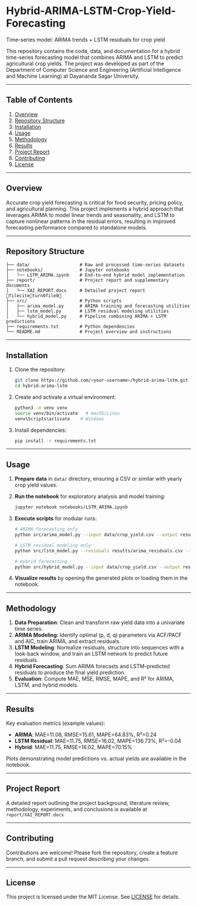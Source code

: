 # Hybrid-ARIMA-LSTM-Crop-Yield-Forecasting
Time-series model: ARIMA trends + LSTM residuals for crop yield

This repository contains the code, data, and documentation for a hybrid time-series forecasting model that combines ARIMA and LSTM to predict agricultural crop yields. The project was developed as part of the Department of Computer Science and Engineering (Artificial Intelligence and Machine Learning) at Dayananda Sagar University. 

---

## Table of Contents

1. [Overview](#overview)
2. [Repository Structure](#repository-structure)
3. [Installation](#installation)
4. [Usage](#usage)
5. [Methodology](#methodology)
6. [Results](#results)
7. [Project Report](#project-report)
8. [Contributing](#contributing)
9. [License](#license)

---

## Overview

Accurate crop yield forecasting is critical for food security, pricing policy, and agricultural planning. This project implements a hybrid approach that leverages ARIMA to model linear trends and seasonality, and LSTM to capture nonlinear patterns in the residual errors, resulting in improved forecasting performance compared to standalone models.

---

## Repository Structure

```
├── data/                   # Raw and processed time-series datasets
├── notebooks/              # Jupyter notebooks
│   └── LSTM_ARIMA.ipynb    # End-to-end hybrid model implementation
├── report/                 # Project report and supplementary documents
│   └── XAI_REPORT.docx     # Detailed project report fileciteturn0file0
├── src/                    # Python scripts
│   ├── arima_model.py      # ARIMA training and forecasting utilities
│   ├── lstm_model.py       # LSTM residual modeling utilities
│   └── hybrid_model.py     # Pipeline combining ARIMA + LSTM predictions
├── requirements.txt        # Python dependencies
└── README.md               # Project overview and instructions
```

---

## Installation

1. Clone the repository:

   ```bash
   git clone https://github.com/<your-username>/hybrid-arima-lstm.git
   cd hybrid-arima-lstm
   ```
2. Create and activate a virtual environment:

   ```bash
   python3 -m venv venv
   source venv/bin/activate   # macOS/Linux
   venv\Scripts\activate    # Windows
   ```
3. Install dependencies:

   ```bash
   pip install -r requirements.txt
   ```

---

## Usage

1. **Prepare data** in `data/` directory, ensuring a CSV or similar with yearly crop yield values.
2. **Run the notebook** for exploratory analysis and model training:

   ```bash
   jupyter notebook notebooks/LSTM_ARIMA.ipynb
   ```
3. **Execute scripts** for modular runs:

   ```bash
   # ARIMA forecasting only
   python src/arima_model.py --input data/crop_yield.csv --output results/arima_preds.csv

   # LSTM residual modeling only
   python src/lstm_model.py --residuals results/arima_residuals.csv --output results/lstm_residual_preds.csv

   # Hybrid forecasting
   python src/hybrid_model.py --input data/crop_yield.csv --output results/hybrid_forecast.csv
   ```
4. **Visualize results** by opening the generated plots or loading them in the notebook.

---

## Methodology

1. **Data Preparation**: Clean and transform raw yield data into a univariate time series.
2. **ARIMA Modeling**: Identify optimal (p, d, q) parameters via ACF/PACF and AIC, train ARIMA, and extract residuals.
3. **LSTM Modeling**: Normalize residuals, structure into sequences with a look-back window, and train an LSTM network to predict future residuals.
4. **Hybrid Forecasting**: Sum ARIMA forecasts and LSTM-predicted residuals to produce the final yield prediction.
5. **Evaluation**: Compute MAE, MSE, RMSE, MAPE, and R² for ARIMA, LSTM, and hybrid models.

---

## Results

Key evaluation metrics (example values):

* **ARIMA**: MAE=11.08, RMSE=15.61, MAPE=64.83%, R²=0.24
* **LSTM Residual**: MAE=11.75, RMSE=16.02, MAPE=136.73%, R²=-0.04
* **Hybrid**: MAE=11.75, RMSE=16.02, MAPE=70.15%

Plots demonstrating model predictions vs. actual yields are available in the notebook.

---

## Project Report

A detailed report outlining the project background, literature review, methodology, experiments, and conclusions is available at `report/XAI_REPORT.docx` 

---

## Contributing

Contributions are welcome! Please fork the repository, create a feature branch, and submit a pull request describing your changes.

---

## License

This project is licensed under the MIT License. See [LICENSE](LICENSE) for details.
